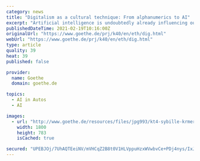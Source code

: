 ```yaml
---
category: news
title: "Digitalism as a cultural technique: From alphanumerics to AI"
excerpt: "Artificial intelligence is undoubtedly already influencing our traditional ... the transparency and makes it impossible for us to know how they do what they do. A Waymo self-driving car on the road in Mountain View, California | Credit: Grendelkhan ..."
publishedDateTime: 2021-02-19T10:16:00Z
originalUrl: "https://www.goethe.de/prj/k40/en/eth/dig.html"
webUrl: "https://www.goethe.de/prj/k40/en/eth/dig.html"
type: article
quality: 39
heat: 39
published: false

provider:
  name: Goethe
  domain: goethe.de

topics:
  - AI in Autos
  - AI

images:
  - url: "http://www.goethe.de/resources/files/jpg993/kt4-sybille-krmer-leibniz-pic-resize.jpg"
    width: 1800
    height: 783
    isCached: true

secured: "UPEBJOj/7UhAQTEeiNV/mVHCqZ2B8t0V1HLVppuHzxWVwbvCe+PDj4nys/IxJIdqpdf6e667AOT7wuWsZhVx/SiEIw1kcXFHFhhbhL+hw9IuRBYFdTlTgxK4DPGmaBoPZam7scGbr4Qkxtn1Ag0Tl18n3Ib2/2SCifAhLZpcsAVcYmrUpdL3h86NX4MNUnqp/dWZ8mWWDkqlDqKOoCgENBpzB9amMm5Yu7ADWcxGbxHGRqx1RX8wo8S18iCmdfNQPASzaPpiDMeAlXSYAntHbQ2epJzokST0e4wGgpcYPaxgcPDaMAt2RZwB8pYe5RuWLnavh7l9XrFmeQiMlgHfJpvwTrwRW4K4hNT3btr2z3Q=;Lou06YiJsJc9hU6NYE4MMA=="
---
```



